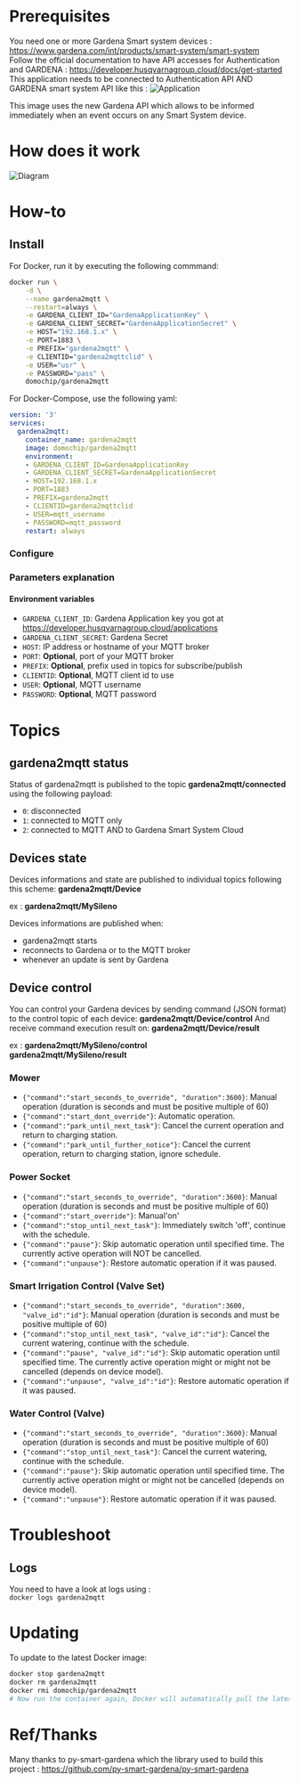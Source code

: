 # Prerequisites

You need one or more Gardena Smart system devices : https://www.gardena.com/int/products/smart-system/smart-system  
Follow the official documentation to have API accesses for Authentication and GARDENA : https://developer.husqvarnagroup.cloud/docs/get-started  
This application needs to be connected to Authentication API AND GARDENA smart system API like this : 
![Application](application.png)  


This image uses the new Gardena API which allows to be informed immediately when an event occurs on any Smart System device.

# How does it work

![Diagram](gardena2mqtt.svg)

# How-to
## Install
For Docker, run it by executing the following commmand:

```bash
docker run \
    -d \
    --name gardena2mqtt \
    --restart=always \
    -e GARDENA_CLIENT_ID="GardenaApplicationKey" \
    -e GARDENA_CLIENT_SECRET="GardenaApplicationSecret" \
    -e HOST="192.168.1.x" \
    -e PORT=1883 \
    -e PREFIX="gardena2mqtt" \
    -e CLIENTID="gardena2mqttclid" \
    -e USER="usr" \
    -e PASSWORD="pass" \
    domochip/gardena2mqtt
```
For Docker-Compose, use the following yaml:

```yaml
version: '3'
services:
  gardena2mqtt:
    container_name: gardena2mqtt
    image: domochip/gardena2mqtt
    environment:
    - GARDENA_CLIENT_ID=GardenaApplicationKey
    - GARDENA_CLIENT_SECRET=GardenaApplicationSecret
    - HOST=192.168.1.x
    - PORT=1883
    - PREFIX=gardena2mqtt
    - CLIENTID=gardena2mqttclid
    - USER=mqtt_username
    - PASSWORD=mqtt_password
    restart: always
```

### Configure

### Parameters explanation

#### Environment variables
* `GARDENA_CLIENT_ID`: Gardena Application key you got at https://developer.husqvarnagroup.cloud/applications
* `GARDENA_CLIENT_SECRET`: Gardena Secret
* `HOST`: IP address or hostname of your MQTT broker
* `PORT`: **Optional**, port of your MQTT broker
* `PREFIX`: **Optional**, prefix used in topics for subscribe/publish
* `CLIENTID`: **Optional**, MQTT client id to use
* `USER`: **Optional**, MQTT username
* `PASSWORD`: **Optional**, MQTT password

# Topics
## gardena2mqtt status

Status of gardena2mqtt is published to the topic **gardena2mqtt/connected** using the following payload: 
 - `0`: disconnected
 - `1`: connected to MQTT only
 - `2`: connected to MQTT AND to Gardena Smart System Cloud

## Devices state

Devices informations and state are published to individual topics following this scheme: 
**gardena2mqtt/Device**

ex : **gardena2mqtt/MySileno**

Devices informations are published when:
 - gardena2mqtt starts
 - reconnects to Gardena or to the MQTT broker
 - whenever an update is sent by Gardena

## Device control

You can control your Gardena devices by sending command (JSON format) to the control topic of each device: 
**gardena2mqtt/Device/control**
And receive command execution result on: 
**gardena2mqtt/Device/result**

ex : 
**gardena2mqtt/MySileno/control**  
**gardena2mqtt/MySileno/result**

### Mower

 - `{"command":"start_seconds_to_override", "duration":3600}`: Manual operation (duration is seconds and must be positive multiple of 60)
 - `{"command":"start_dont_override"}`: Automatic operation.
 - `{"command":"park_until_next_task"}`: Cancel the current operation and return to charging station.
 - `{"command":"park_until_further_notice"}`: Cancel the current operation, return to charging station, ignore schedule.

### Power Socket

 - `{"command":"start_seconds_to_override", "duration":3600}`: Manual operation (duration is seconds and must be positive multiple of 60)
 - `{"command":"start_override"}`: Manual'on'
 - `{"command":"stop_until_next_task"}`: Immediately switch 'off', continue with the schedule.
 - `{"command":"pause"}`: Skip automatic operation until specified time. The currently active operation will NOT be cancelled.
 - `{"command":"unpause"}`: Restore automatic operation if it was paused.

### Smart Irrigation Control (Valve Set)

 - `{"command":"start_seconds_to_override", "duration":3600, "valve_id":"id"}`: Manual operation (duration is seconds and must be positive multiple of 60)
 - `{"command":"stop_until_next_task", "valve_id":"id"}`: Cancel the current watering, continue with the schedule.
 - `{"command":"pause", "valve_id":"id"}`: Skip automatic operation until specified time. The currently active operation might or might not be cancelled (depends on device model).
 - `{"command":"unpause", "valve_id":"id"}`: Restore automatic operation if it was paused.

### Water Control (Valve)

 - `{"command":"start_seconds_to_override", "duration":3600}`: Manual operation (duration is seconds and must be positive multiple of 60)
 - `{"command":"stop_until_next_task"}`: Cancel the current watering, continue with the schedule.
 - `{"command":"pause"}`: Skip automatic operation until specified time. The currently active operation might or might not be cancelled (depends on device model).
 - `{"command":"unpause"}`: Restore automatic operation if it was paused.

# Troubleshoot
## Logs
You need to have a look at logs using :  
`docker logs gardena2mqtt`

# Updating
To update to the latest Docker image:
```bash
docker stop gardena2mqtt
docker rm gardena2mqtt
docker rmi domochip/gardena2mqtt
# Now run the container again, Docker will automatically pull the latest image.
```
# Ref/Thanks

Many thanks to py-smart-gardena which the library used to build this project : 
https://github.com/py-smart-gardena/py-smart-gardena
